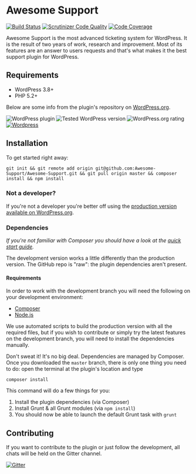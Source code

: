 Awesome Support
==================

[![Build Status](https://travis-ci.org/Awesome-Support/Awesome-Support.svg?branch=master)](https://travis-ci.org/Awesome-Support/Awesome-Support) [![Scrutinizer Code Quality](https://scrutinizer-ci.com/g/Awesome-Support/Awesome-Support/badges/quality-score.png?b=master)](https://scrutinizer-ci.com/g/Awesome-Support/Awesome-Support/?branch=master) [![Code Coverage](https://scrutinizer-ci.com/g/Awesome-Support/Awesome-Support/badges/coverage.png?b=master)](https://scrutinizer-ci.com/g/Awesome-Support/Awesome-Support/?branch=master)

Awesome Support is the most advanced ticketing system for WordPress. It is the result of two years of work, research and improvement. Most of its features are an answer to users requests and that's what makes it the best support plugin for WordPress.

## Requirements

- WordPress 3.8+
- PHP 5.2+

Below are some info from the plugin's repository on [WordPress.org](https://wordpress.org/plugins/awesome-support/).

![WordPress plugin](https://img.shields.io/wordpress/plugin/v/Awesome-Support.svg?style=flat) ![Tested WordPress version](https://img.shields.io/wordpress/v/Awesome-Support.svg?style=flat) ![WordPress.org rating](https://img.shields.io/wordpress/plugin/r/Awesome-Support.svg?style=flat) [![Wordpress](https://img.shields.io/wordpress/plugin/dt/Awesome-Support.svg?style=flat)]()

## Installation

To get started right away:
```
git init && git remote add origin git@github.com:Awesome-Support/Awesome-Support.git && git pull origin master && composer install && npm install
```

### Not a developer?

If you're not a developer you're better off using the [production version available on WordPress.org](https://wordpress.org/plugins/awesome-support/).

### Dependencies

*If you're not familiar with Composer you should have a look at the [quick start guide](https://getcomposer.org/doc/00-intro.md).*

The development version works a little differently than the production version. The GitHub repo is "raw": the plugin dependencies aren't present.

#### Requirements

In order to work with the development branch you will need the following on your development environment:

- [Composer](https://getcomposer.org)
- [Node.js](http://nodejs.org/)

We use automated scripts to build the production version with all the required files, but if you wish to contribute or simply try the latest features on the development branch, you will need to install the dependencies manually.

Don't sweat it! It's no big deal. Dependencies are managed by Composer. Once you downloaded the `master` branch, there is only one thing you need to do: open the terminal at the plugin's location and type

```
composer install
```

This command will do a few things for you:

1. Install the plugin dependencies (via Composer)
2. Install Grunt & all Grunt modules (via `npm install`)
3. You should now be able to launch the default Grunt task with `grunt`

## Contributing

If you want to contribute to the plugin or just follow the development, all chats will be held on the Gitter channel.

[![Gitter](https://badges.gitter.im/Join%20Chat.svg)](https://gitter.im/ThemeAvenue/Awesome-Support?utm_source=badge&utm_medium=badge&utm_campaign=pr-badge&utm_content=badge)
